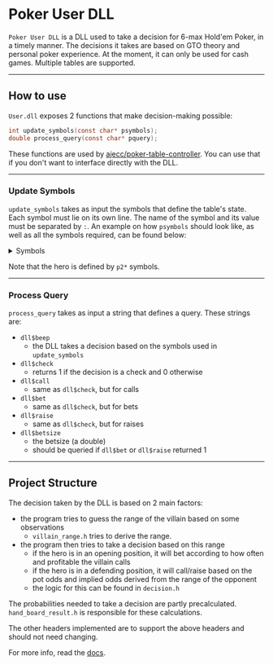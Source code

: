 # Poker User DLL

`Poker User DLL` is a DLL used to take a decision for 6-max Hold'em Poker, in a timely manner. The decisions it takes are based on GTO theory and personal poker experience. At the moment, it can only be used for cash games. Multiple tables are supported.

---

## How to use

`User.dll` exposes 2 functions that make decision-making possible:
```C
int update_symbols(const char* psymbols);
double process_query(const char* pquery);
```

These functions are used by [ajecc/poker-table-controller](https://github.com/ajecc/poker-table-controller). You can use that if you don't want to interface directly with the DLL. 

---

### Update Symbols 

`update_symbols` takes as input the symbols that define the table's state. Each symbol must lie on its own line. The name of the symbol and its value must be separated by `:`. An example on how `psymbols` should look like, as well as all the symbols required, can be found below:
<details>
    <summary>Symbols</summary>

```json
c0cardface0:Ah
c0cardface1:2c
c0cardface2:Td
c0cardface3:0 
c0cardface4:0 
c0pot0:20
c0pot1:0
p0active:0
p0balance:0
p0bet:0
p0dealer:0
p0name:NOT_SEATED
p0seated:0
p1active:0
p1balance:33
p1bet:0
p1dealer:0
p1name:SEATED_BUT_NOT_ACTIVE
p1seated:1
p2active:1
p2balance:100
p2bet:3
p2cardface0:Ac
p2cardface1:Kc
p2dealer:1
p2name:HERO
p2seated:1
p3active:1
p3balance:78
p3bet:0
p3dealer:0
p3name:some_player_name
p3seated:1
p4active:0
p4balance:32
p4bet:0
p4dealer:0
p4name:just_another_name
p4seated:1
p5active:1
p5balance:33
p5bet:3
p5dealer:0
p5name:one_more_name
p5seated:1
bblind:2
```
</details>

Note that the hero is defined by `p2*` symbols.

---

### Process Query

`process_query` takes as input a string that defines a query. These strings are:
- `dll$beep`
    - the DLL takes a decision based on the symbols used in `update_symbols` 
- `dll$check`
    - returns 1 if the decision is a check and 0 otherwise
- `dll$call`
    - same as `dll$check`, but for calls
- `dll$bet`
    - same as `dll$check`, but for bets
- `dll$raise`
    - same as `dll$check`, but for raises
- `dll$betsize` 
    - the betsize (a double)
    - should be queried if `dll$bet` or `dll$raise` returned 1

---

## Project Structure

The decision taken by the DLL is based on 2 main factors:
- the program tries to guess the range of the villain based on some observations
    - `villain_range.h` tries to derive the range.
- the program then tries to take a decision based on this range
    - if the hero is in an opening position, it will bet according to how often and profitable the villain calls
    - if the hero is in a defending position, it will call/raise based on the pot odds and implied odds derived from the range of the opponent
    - the logic for this can be found in `decision.h` 

The probabilities needed to take a decision are partly precalculated. `hand_board_result.h` is responsible for these calculations.

The other headers implemented are to support the above headers and should not need changing.

For more info, read the [docs](https://github.com/ajecc/poker-user-dll/tree/master/docs).
